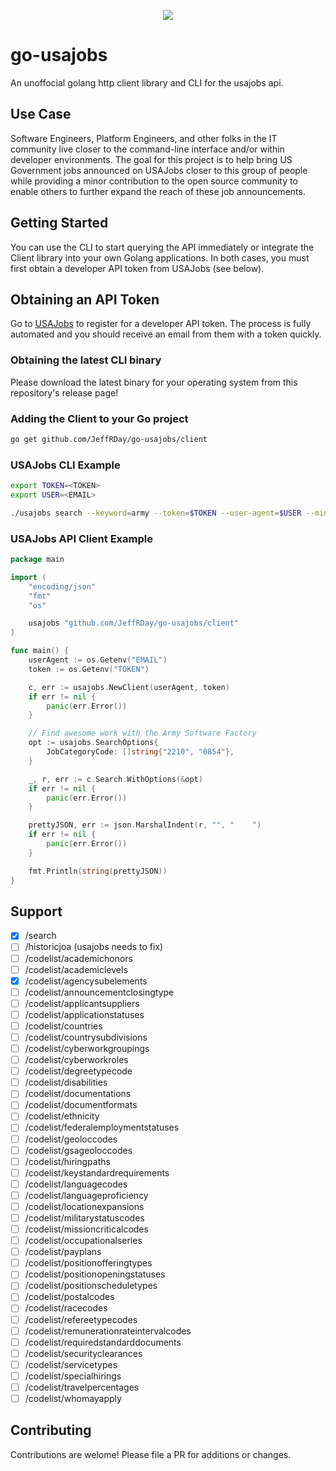 
<p align="center">
    <a href="https://github.com/JeffRDay/go-usajobs/releases" alt="Release">
        <img src="https://img.shields.io/github/v/release/jeffrday/go-usajobs" /></a>
</p>

# go-usajobs

An unoffocial golang http client library and CLI for the usajobs api.

## Use Case

Software Engineers, Platform Engineers, and other folks in the IT community live
closer to the command-line interface and/or within developer environments. The 
goal for this project is to help bring US Government jobs announced on USAJobs
closer to this group of people while providing a minor contribution to the open 
source community to enable others to further expand the reach of these job
announcements.

## Getting Started

You can use the CLI to start querying the API immediately or integrate
the Client library into your own Golang applications. In both cases, you must
first obtain a developer API token from USAJobs (see below).

## Obtaining an API Token

Go to [USAJobs](https://developer.usajobs.gov/apirequest/) to register for
a developer API token. The process is fully automated and you should receive
an email from them with a token quickly.

### Obtaining the latest CLI binary

Please download the latest binary for your operating system from this repository's
release page!

### Adding the Client to your Go project

```bash
go get github.com/JeffRDay/go-usajobs/client
```

### USAJobs CLI Example

```bash
export TOKEN=<TOKEN>
export USER=<EMAIL>

./usajobs search --keyword=army --token=$TOKEN --user-agent=$USER --min-salary=80,000
```

### USAJobs API Client Example

```go
package main

import (
	"encoding/json"
	"fmt"
	"os"

	usajobs "github.com/JeffRDay/go-usajobs/client"
)

func main() {
	userAgent := os.Getenv("EMAIL")
	token := os.Getenv("TOKEN")

	c, err := usajobs.NewClient(userAgent, token)
	if err != nil {
		panic(err.Error())
	}

	// Find awesome work with the Army Software Factory
	opt := usajobs.SearchOptions{
		JobCategoryCode: []string{"2210", "0854"},
	}

	_, r, err := c.Search.WithOptions(&opt)
	if err != nil {
		panic(err.Error())
	}

	prettyJSON, err := json.MarshalIndent(r, "", "    ")
	if err != nil {
		panic(err.Error())
	}

	fmt.Println(string(prettyJSON))
}
```

## Support

- [X] /search
- [ ] /historicjoa (usajobs needs to fix)
- [ ] /codelist/academichonors
- [ ] /codelist/academiclevels
- [X] /codelist/agencysubelements
- [ ] /codelist/announcementclosingtype
- [ ] /codelist/applicantsuppliers
- [ ] /codelist/applicationstatuses
- [ ] /codelist/countries
- [ ] /codelist/countrysubdivisions
- [ ] /codelist/cyberworkgroupings
- [ ] /codelist/cyberworkroles
- [ ] /codelist/degreetypecode
- [ ] /codelist/disabilities
- [ ] /codelist/documentations
- [ ] /codelist/documentformats
- [ ] /codelist/ethnicity
- [ ] /codelist/federalemploymentstatuses
- [ ] /codelist/geoloccodes
- [ ] /codelist/gsageoloccodes
- [ ] /codelist/hiringpaths
- [ ] /codelist/keystandardrequirements
- [ ] /codelist/languagecodes
- [ ] /codelist/languageproficiency
- [ ] /codelist/locationexpansions
- [ ] /codelist/militarystatuscodes
- [ ] /codelist/missioncriticalcodes
- [ ] /codelist/occupationalseries
- [ ] /codelist/payplans
- [ ] /codelist/positionofferingtypes
- [ ] /codelist/positionopeningstatuses
- [ ] /codelist/positionscheduletypes
- [ ] /codelist/postalcodes
- [ ] /codelist/racecodes
- [ ] /codelist/refereetypecodes
- [ ] /codelist/remunerationrateintervalcodes
- [ ] /codelist/requiredstandarddocuments
- [ ] /codelist/securityclearances
- [ ] /codelist/servicetypes
- [ ] /codelist/specialhirings
- [ ] /codelist/travelpercentages
- [ ] /codelist/whomayapply

## Contributing

Contributions are welome! Please file a PR for additions or changes. 
